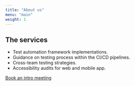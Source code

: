 ```yaml
---
title: "About us"
menu: "main"
weight: 1
---
```


## The services

- Test automation framework implementations.
- Guidance on testing process within the CI/CD pipelines.
- Cross-team testing strategies.
- Accessibility audits for web and mobile app.

<!-- ## Approach
- Focusing on current path from requirements to code to production - I like to keep that view in mind, regards quality.
- Attention to detail while keeping a broader viewpoint.
- Sometimes my soft skills provide the best value for a project, demonstrating my belief in values of transparency and team happiness.
- Tenacious with developing tests - there is always a way.
- Ensuring all included in quality discussions, I always chase consensus.
- I choose the right tools for the project, I am not married to any tools - instantly choosing the familiar is common trap.
- I mentor others - either by arrangement or when I am in a Lead position.
- I can advise ways on working based on years of practical experience
- I never ponder of how many ways a project could fail, only on ways to avoid those fails. -->

[Book an intro meeting](https://calendly.com/jaffamonkeyltd/intro-call)
